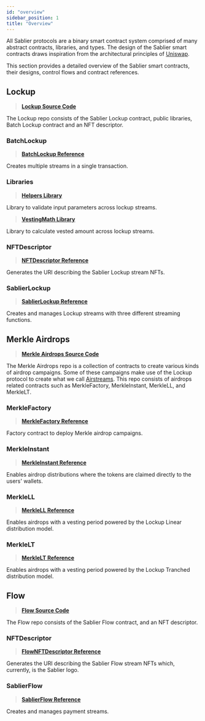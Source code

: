 ```yaml
---
id: "overview"
sidebar_position: 1
title: "Overview"
---
```


All Sablier protocols are a binary smart contract system comprised of many abstract contracts, libraries, and types. The
design of the Sablier smart contracts draws inspiration from the architectural principles of
[Uniswap](https://docs.uniswap.org/).

This section provides a detailed overview of the Sablier smart contracts, their designs, control flows and contract
references.

## Lockup

> [**Lockup Source Code**](https://github.com/sablier-labs/lockup/tree/release)

The Lockup repo consists of the Sablier Lockup contract, public libraries, Batch Lockup contract and an NFT descriptor.

### BatchLockup

> [**BatchLockup Reference**](./lockup/contracts/contract.SablierBatchLockup)

Creates multiple streams in a single transaction.

### Libraries

> [**Helpers Library**](./lockup/contracts/libraries/library.Helpers)

Library to validate input parameters across lockup streams.

> [**VestingMath Library**](./lockup/contracts/libraries/library.VestingMath)

Library to calculate vested amount across lockup streams.

### NFTDescriptor

> [**NFTDescriptor Reference**](./lockup/contracts/contract.LockupNFTDescriptor)

Generates the URI describing the Sablier Lockup stream NFTs.

### SablierLockup

> [**SablierLockup Reference**](./lockup/contracts/contract.SablierLockup)

Creates and manages Lockup streams with three different streaming functions.

## Merkle Airdrops

> [**Merkle Airdrops Source Code**](https://github.com/sablier-labs/airdrops/tree/release)

The Merkle Airdrops repo is a collection of contracts to create various kinds of airdrop campaigns. Some of these
campaigns make use of the Lockup protocol to create what we call [Airstreams](/concepts/merkle-airdrops). This repo
consists of airdrops related contracts such as MerkleFactory, MerkleInstant, MerkleLL, and MerkleLT.

### MerkleFactory

> [**MerkleFactory Reference**](./airdrops/contracts/contract.SablierMerkleFactory)

Factory contract to deploy Merkle airdrop campaigns.

### MerkleInstant

> [**MerkleInstant Reference**](./airdrops/contracts/contract.SablierMerkleInstant)

Enables airdrop distributions where the tokens are claimed directly to the users' wallets.

### MerkleLL

> [**MerkleLL Reference**](./airdrops/contracts/contract.SablierMerkleLL)

Enables airdrops with a vesting period powered by the Lockup Linear distribution model.

### MerkleLT

> [**MerkleLT Reference**](./airdrops/contracts/contract.SablierMerkleLT)

Enables airdrops with a vesting period powered by the Lockup Tranched distribution model.

## Flow

> [**Flow Source Code**](https://github.com/sablier-labs/flow/tree/release)

The Flow repo consists of the Sablier Flow contract, and an NFT descriptor.

### NFTDescriptor

> [**FlowNFTDescriptor Reference**](./flow/contracts/contract.FlowNFTDescriptor)

Generates the URI describing the Sablier Flow stream NFTs which, currently, is the Sablier logo.

### SablierFlow

> [**SablierFlow Reference**](./flow/contracts/contract.SablierFlow)

Creates and manages payment streams.
